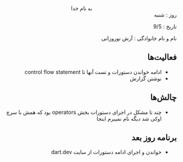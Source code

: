 <div dir="rtl" align="center">
به نام خدا
</div>
<div dir="rtl" align="right">
روز : شنبه

تاریخ : 9/5

نام و نام خانوادگی : آرش نوروزانی

## فعالیت‌ها
* ادامه خواندن دستورات و تست آنها تا control flow statement 
* نوشتن گزارش
## چالش‌ها
* چند تا مشکل در اجرای دستورات بخش operators بود که همش با سرچ اوکی شد دیگه نام نمیبرم اینجا
## برنامه روز بعد
* خواندن و اجرای ادامه دستورات از سایت dart.dev
</div>
